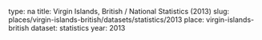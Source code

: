 type: na
title: Virgin Islands, British / National Statistics (2013)
slug: places/virgin-islands-british/datasets/statistics/2013
place: virgin-islands-british
dataset: statistics
year: 2013
